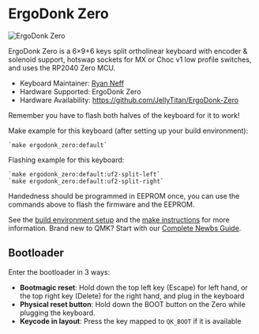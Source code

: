 # ErgoDonk Zero

![ErgoDonk Zero](https://raw.githubusercontent.com/JellyTitan/ErgoDonk-Zero/main/images/v0.1_hero.JPG)

ErgoDonk Zero is a 6×9+6 keys split ortholinear keyboard with encoder & solenoid
 support, hotswap sockets for MX or Choc v1 low profile switches, and uses the 
 RP2040 Zero MCU.

* Keyboard Maintainer: [Ryan Neff](https://github.com/JellyTitan)
* Hardware Supported: ErgoDonk Zero
* Hardware Availability: https://github.com/JellyTitan/ErgoDonk-Zero

Remember you have to flash both halves of the keyboard for it to work!

Make example for this keyboard (after setting up your build environment):

    `make ergodonk_zero:default`

Flashing example for this keyboard:

    `make ergodonk_zero:default:uf2-split-left`
    `make ergodonk_zero:default:uf2-split-right`

Handedness should be programmed in EEPROM once, you can use the commands above to
flash the firmware and the EEPROM.

See the [build environment setup](https://docs.qmk.fm/#/getting_started_build_tools) and the [make instructions](https://docs.qmk.fm/#/getting_started_make_guide) for more information. Brand new to QMK? Start with our [Complete Newbs Guide](https://docs.qmk.fm/#/newbs).

## Bootloader

Enter the bootloader in 3 ways:

* **Bootmagic reset**: Hold down the top left key (Escape) for left hand, or the top right key (Delete) for the right hand, and plug in the keyboard
* **Physical reset button**: Hold down the BOOT button on the Zero while plugging the keyboard.
* **Keycode in layout**: Press the key mapped to `QK_BOOT` if it is available
